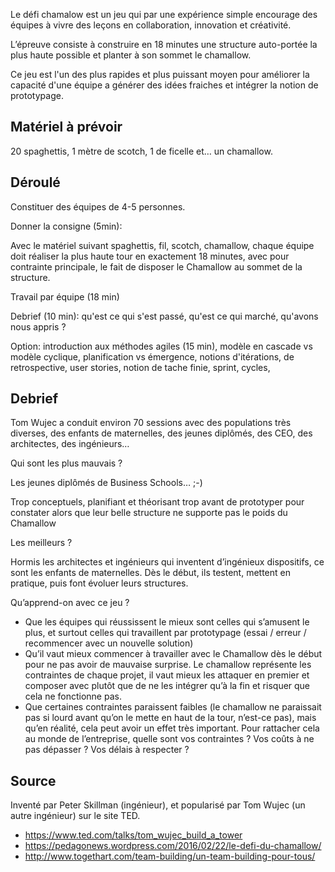 Le défi chamalow est un jeu qui par une expérience simple encourage des équipes à vivre des leçons en collaboration, innovation et créativité.

L’épreuve consiste à construire en 18 minutes une structure auto-portée la plus haute possible et planter à son sommet le chamallow.

Ce jeu est l'un des plus rapides et plus puissant moyen pour améliorer la capacité d'une équipe a générer des idées fraiches et intégrer la notion de prototypage.

## Matériel à prévoir
20 spaghettis, 1 mètre de scotch, 1 de ficelle et… un chamallow.


## Déroulé

Constituer des équipes de 4-5 personnes.

Donner la consigne (5min):

Avec le matériel suivant spaghettis, fil, scotch, chamallow, chaque équipe doit réaliser la plus haute tour en exactement 18 minutes, avec pour contrainte principale, le fait de disposer le Chamallow au sommet de la structure. 

Travail par équipe (18 min)

Debrief (10 min): qu'est ce qui s'est passé, qu'est ce qui marché, qu'avons nous appris ?

Option: introduction aux méthodes agiles (15 min), modèle en cascade vs modèle cyclique, planification vs émergence, notions d'itérations, de retrospective, user stories, notion de tache finie, sprint, cycles, 

## Debrief

Tom Wujec a conduit environ 70 sessions avec des populations très diverses, des enfants de maternelles, des jeunes diplômés, des CEO, des architectes, des ingénieurs…

Qui sont les plus mauvais ?

Les jeunes diplômés de Business Schools… ;-)

Trop conceptuels, planifiant et théorisant trop avant de prototyper pour constater alors que leur belle structure ne supporte pas le poids du Chamallow

Les meilleurs ?

Hormis les architectes et ingénieurs qui inventent d’ingénieux dispositifs, ce sont les enfants de maternelles. Dès le début, ils testent, mettent en pratique, puis font évoluer leurs structures. 

Qu’apprend-on avec ce jeu ?

- Que les équipes qui réussissent le mieux sont celles qui s’amusent le plus, et surtout celles qui travaillent par prototypage (essai / erreur / recommencer avec un nouvelle solution)
- Qu’il vaut mieux commencer à travailler avec le Chamallow dès le début pour ne pas avoir de mauvaise surprise. Le chamallow représente les contraintes de chaque projet, il vaut mieux les attaquer en premier et composer avec plutôt que de ne les intégrer qu’à la fin et risquer que cela ne fonctionne pas.
- Que certaines contraintes paraissent faibles (le chamallow ne paraissait pas si lourd avant qu’on le mette en haut de la tour, n’est-ce pas), mais qu’en réalité, cela peut avoir un effet très important. Pour rattacher cela au monde de l’entreprise, quelle sont vos contraintes ? Vos coûts à ne pas dépasser ? Vos délais à respecter ?


## Source

Inventé par Peter Skillman (ingénieur), et popularisé par Tom Wujec (un autre ingénieur) sur le site TED.

- https://www.ted.com/talks/tom_wujec_build_a_tower
- https://pedagonews.wordpress.com/2016/02/22/le-defi-du-chamallow/
- http://www.togethart.com/team-building/un-team-building-pour-tous/







